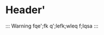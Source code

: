<!-- TITLE: Hello -->
<!-- SUBTITLE: A quick summary of Hello -->

# Header'

::: Warning
fqe';fk q';lefk;wleq f;lqsa
:::